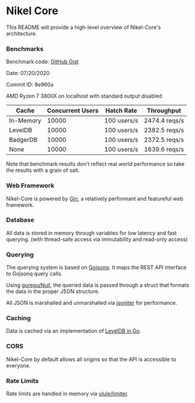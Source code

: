 # Nikel Core

This README will provide a high-level overview of Nikel-Core's architecture.

### Benchmarks

Benchmark code: [GitHub Gist](https://gist.github.com/darenliang/2caaf2816908d3d95f9e112db1e02929)

Date: 07/20/2020

Commit ID: 8e960a

AMD Ryzen 7 3800X on localhost with standard output disabled

| Cache     | Concurrent Users | Hatch Rate  | Throughput    |
|-----------|------------------|-------------|---------------|
| In-Memory | 10000            | 100 users/s | 2474.4 reqs/s |
| LevelDB   | 10000            | 100 users/s | 2382.5 reqs/s |
| BadgerDB  | 10000            | 100 users/s | 2372.5 reqs/s |
| None      | 10000            | 100 users/s | 1639.6 reqs/s |

Note that benchmark results don't reflect real world performance so take the results with a grain of salt.

### Web Framework

Nikel-Core is powered by [Gin](https://github.com/gin-gonic/gin), a relatively performant and featureful web framework.

### Database

All data is stored in memory through variables for low latency and fast querying. (with thread-safe access via immutability and read-only access)

### Querying

The querying system is based on [Gojsonq](https://github.com/thedevsaddam/gojsonq). It maps the REST API interface to Gojsonq query calls.

Using [guregu/Null](https://github.com/guregu/null), the queried data is passed through a struct that formats the data in the proper JSON structure.

All JSON is marshalled and unmarshalled via [jsoniter](https://github.com/json-iterator/go) for performance.

### Caching

Data is cached via an implementation of [LevelDB in Go](https://github.com/syndtr/goleveldb).

### CORS

Nikel-Core by default allows all origins so that the API is accessible to everyone.

### Rate Limits

Rate limits are handled in memory via [ulule/limiter](https://github.com/ulule/limiter).
